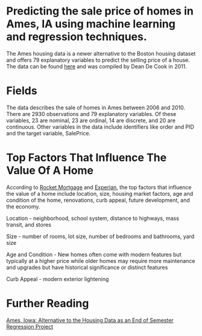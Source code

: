 # Predicting the sale price of homes in Ames, IA using machine learning and regression techniques. 

The Ames housing data is a newer alternative to the Boston housing dataset and offers 79 explanatory variables to predict the selling price of a house. The data can be found [here](https://www.kaggle.com/datasets/marcopale/housing) and was compiled by Dean De Cook in 2011. 

# Fields

The data describes the sale of homes in Ames between 2006 and 2010. There are 2930 observations and 79 explanatory variables. Of these variables, 23 are nominal, 23 are ordinal, 14 are discrete, and 20 are continuous. Other variables in the data include identifiers like order and PID and the target variable, SalePrice. 

# Top Factors That Influence The Value Of A Home

According to [Rocket Mortgage](https://www.rockethomes.com/blog/home-selling/factors-that-influence-homes-value) and [Experian](https://www.experian.com/blogs/ask-experian/factors-that-affect-home-value/), the top factors that influence the value of a home include location, size, housing market factors, age and condition of the home, renovations, curb appeal, future development, and the economy.

Location - neighborhood, school system, distance to highways, mass transit, and stores

Size - number of rooms, lot size, number of bedrooms and bathrooms, yard size 

Age and Condition - New homes often come with modern features but typically at a higher price while older homes may require more maintenance and upgrades but have historical significance or distinct features

Curb Appeal - modern exterior lightening

# Further Reading
[Ames, Iowa: Alternative to the Housing Data as an End of Semester Regression Project](https://jse.amstat.org/v19n3/decock.pdf)